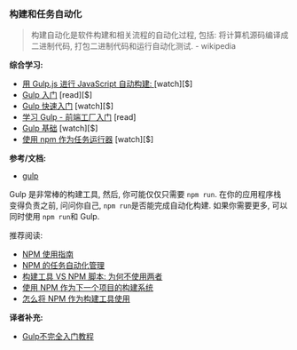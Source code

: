 ### 构建和任务自动化

>构建自动化是软件构建和相关流程的自动化过程, 包括: 将计算机源码编译成二进制代码, 打包二进制代码和运行自动化测试. - wikipedia

**综合学习:**

* [用 Gulp.js 进行 JavaScript 自动构建: ](http://www.pluralsight.com/courses/javascript-build-automation-gulpjs) [watch][$]
* [Gulp 入门](https://www.packtpub.com/web-development/getting-started-gulp) [read][$]
* [Gulp 快速入门](https://www.packtpub.com/web-development/rapid-gulp-video) [watch][$]
* [学习 Gulp - 前端工厂入门](http://hmphry.com/gulp) [read]
* [Gulp 基础](http://teamtreehouse.com/library/gulp-basics) [watch][$]
* [使用 npm 作为任务运行器](http://teamtreehouse.com/library/using-npm-as-a-task-runner) [watch][$]

**参考/文档:**

* [gulp](https://github.com/gulpjs/gulp/blob/master/docs/getting-started.md)

Gulp 是非常棒的构建工具, 然后, 你可能仅仅只需要 `npm run`. 在你的应用程序栈变得负责之前, 问问你自己, `npm run`是否能完成自动化构建. 如果你需要更多, 可以同时使用 `npm run`和 Gulp.

推荐阅读:

* [NPM 使用指南](http://www.sitepoint.com/guide-to-npm-as-a-build-tool/)
* [NPM 的任务自动化管理](http://substack.net/task_automation_with_npm_run)
* [构建工具 VS NPM 脚本: 为何不使用两者](http://engineering.hobsons.com/2015/06/26/build-tools-vs-npm-scripts-why-not-both/)
* [使用 NPM 作为下一个项目的构建系统](https://drublic.de/blog/npm-builds)
* [怎么将 NPM 作为构建工具使用](http://blog.keithcirkel.co.uk/how-to-use-npm-as-a-build-tool/)

**译者补充:**

* [Gulp不完全入门教程](http://www.ido321.com/1622.html)